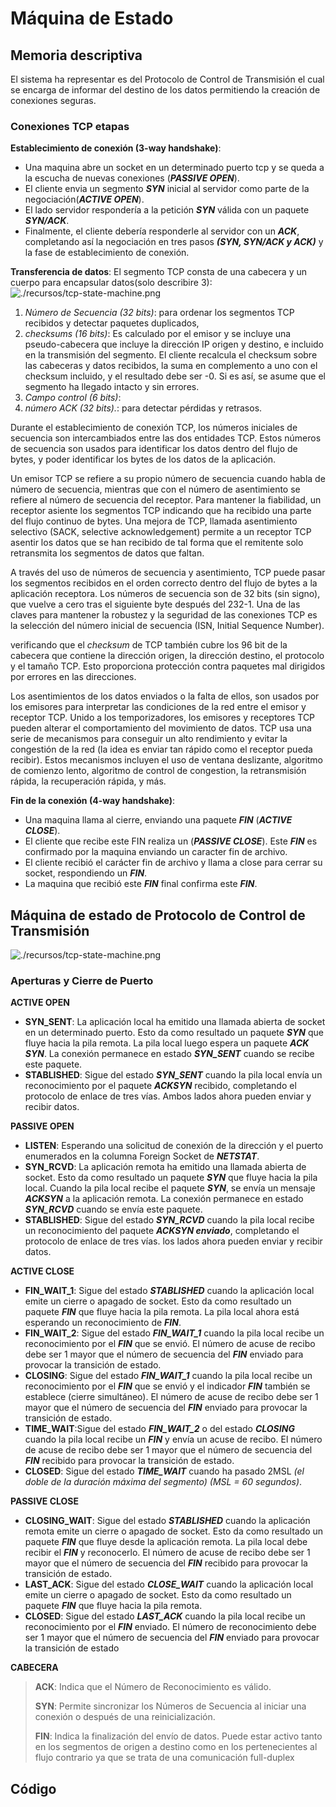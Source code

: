 # Máquina de Estado
## Memoria descriptiva
 El sistema ha representar es del Protocolo de Control de Transmisión el cual se encarga de informar del destino de los datos permitiendo la creación de conexiones seguras.
 
### Conexiones TCP etapas
 __Establecimiento de conexión (3-way handshake)__: 
  - Una maquina abre un socket en un determinado puerto tcp y se queda a la escucha de nuevas conexiones (**_PASSIVE OPEN_**).
  - El cliente envia un segmento **_SYN_** inicial al servidor como parte de la negociación(**_ACTIVE OPEN_**). 
  - El lado servidor respondería a la petición **_SYN_** válida con un paquete **_SYN/ACK_**. 
  - Finalmente, el cliente debería responderle al servidor con un **_ACK_**, completando así la negociación en tres pasos **_(SYN, SYN/ACK y ACK)_** y la fase de establecimiento de conexión.
 
 __Transferencia de datos__:
  El segmento TCP consta de una cabecera y un cuerpo para encapsular datos(solo describire 3):
   ![./recursos/tcp-state-machine.png](https://github.com/Adrian-REH/Adrian-REH-TrabajoPractico-Informatica2_TCP/blob/main/recursos/tcp-state-machine.png)
   
   1. _Número de Secuencia (32 bits)_: para ordenar los segmentos TCP recibidos y detectar paquetes duplicados,
   2. _checksums (16 bits)_: Es calculado por el emisor y se incluye una pseudo-cabecera que incluye la dirección IP origen y
destino, e incluido en la transmisión del segmento. El cliente recalcula el checksum sobre las cabeceras y datos recibidos, la suma en complemento a uno con el checksum incluido, y el resultado debe ser -0. Si es así, se asume que el segmento ha llegado intacto y sin errores.
   3. _Campo control (6 bits)_:
   4. _número ACK (32 bits)._: para detectar pérdidas y retrasos.

Durante el establecimiento de conexión TCP, los números iniciales de secuencia son intercambiados entre las dos entidades TCP. Estos números de secuencia son usados para identificar los datos dentro del flujo de bytes, y poder identificar los bytes de los datos de la aplicación. 


Un emisor TCP se refiere a su propio número de secuencia cuando habla de número de secuencia, 
mientras que con el número de asentimiento se refiere al número de secuencia del receptor. Para mantener la fiabilidad, un receptor asiente los segmentos TCP indicando que ha recibido una parte del flujo continuo de bytes. Una mejora de TCP, llamada asentimiento selectivo (SACK, selective acknowledgement) permite a un receptor TCP asentir los datos que se han recibido de tal forma que el remitente solo retransmita los segmentos de datos que faltan.

A través del uso de números de secuencia y asentimiento, TCP puede pasar los segmentos recibidos en el orden correcto dentro del flujo de bytes a la aplicación receptora. Los números de secuencia son de 32 bits (sin signo), que vuelve a cero tras el siguiente byte después del 232-1. Una de las claves para mantener la robustez y la seguridad de las conexiones TCP es la selección del número inicial de secuencia (ISN, Initial Sequence Number).



verificando que el _checksum_ de TCP también cubre los 96 bit de la cabecera que contiene la dirección origen, la dirección destino, el protocolo y el tamaño TCP. Esto proporciona protección contra paquetes mal dirigidos por errores en las direcciones.



Los asentimientos de los datos enviados o la falta de ellos, son usados por los emisores para interpretar las condiciones de la red entre el emisor y receptor TCP. Unido a los temporizadores, los emisores y receptores TCP pueden alterar el comportamiento del movimiento de datos. TCP usa una serie de mecanismos para conseguir un alto rendimiento y evitar la congestión de la red (la idea es enviar tan rápido como el receptor pueda recibir). Estos mecanismos incluyen el uso de ventana deslizante, algoritmo de comienzo lento, algoritmo de control de congestion, la retransmisión rápida, la recuperación rápida, y más.
 
 __Fin de la conexión (4-way handshake)__: 
  - Una maquina llama al cierre, enviando una paquete **_FIN_** (**_ACTIVE CLOSE_**).
  - El cliente que recibe este FIN realiza un (**_PASSIVE CLOSE_**). Este **_FIN_** es confirmado por la maquina enviando un caracter fin de archivo.
  - El cliente recibió el carácter fin de archivo y llama a close para cerrar su socket, respondiendo un **_FIN_**.
  - La maquina que recibió este **_FIN_** final confirma este **_FIN_**.
 
## Máquina de estado de Protocolo de Control de Transmisión 

 ![./recursos/tcp-state-machine.png](https://github.com/Adrian-REH/Adrian-REH-TrabajoPractico-Informatica2_TCP/blob/main/recursos/tcp-state-machine.png)

### Aperturas y Cierre de Puerto
__ACTIVE OPEN__

- __SYN_SENT__: La aplicación local ha emitido una llamada abierta de socket en un determinado puerto. Esto da como resultado un paquete **_SYN_** que fluye hacia la pila remota.
  La pila local luego espera un paquete **_ACK SYN_**. La conexión permanece en estado **_SYN_SENT_** cuando se recibe este paquete.
- __STABLISHED__: Sigue del estado **_SYN_SENT_** cuando la pila local envía un reconocimiento por el paquete **_ACKSYN_** recibido, completando el protocolo de enlace de tres vías. Ambos lados ahora pueden enviar y recibir datos.

__PASSIVE OPEN__

- __LISTEN__: Esperando una solicitud de conexión de la dirección y el puerto enumerados en la columna Foreign Socket de **_NETSTAT_**.
- __SYN_RCVD__: La aplicación remota ha emitido una llamada abierta de socket. Esto da como resultado un paquete **_SYN_** que fluye hacia la pila local. Cuando la pila local recibe el paquete **_SYN_**, se envía un mensaje **_ACKSYN_** a la aplicación remota. La conexión permanece en estado **_SYN_RCVD_** cuando se envía este paquete.
- __STABLISHED__: Sigue del estado **_SYN_RCVD_** cuando la pila local recibe un reconocimiento del paquete **_ACKSYN enviado_**, completando el protocolo de enlace de tres vías. los lados ahora pueden enviar y recibir datos.

 __ACTIVE CLOSE__

- __FIN_WAIT_1__: Sigue del estado **_STABLISHED_** cuando la aplicación local emite un cierre o apagado de socket. Esto da como resultado un paquete **_FIN_** que fluye hacia la pila remota. La pila local ahora está esperando un reconocimiento de **_FIN_**.
- __FIN_WAIT_2__: Sigue del estado **_FIN_WAIT_1_** cuando la pila local recibe un reconocimiento por el **_FIN_** que se envió. El número de acuse de recibo debe ser 1 mayor que el número de secuencia del **_FIN_** enviado para provocar la transición de estado.
- __CLOSING__: Sigue del estado **_FIN_WAIT_1_** cuando la pila local recibe un reconocimiento por el **_FIN_** que se envió y el indicador **_FIN_** también se establece (cierre simultáneo). El número de acuse de recibo debe ser 1 mayor que el número de secuencia del **_FIN_** enviado para provocar la transición de estado.
- __TIME_WAIT__:Sigue del estado **_FIN_WAIT_2_** o del estado **_CLOSING_** cuando la pila local recibe un **_FIN_** y envía un acuse de recibo. El número de acuse de recibo debe ser 1 mayor que el número de secuencia del **_FIN_** recibido para provocar la transición de estado.
- __CLOSED__: Sigue del estado **_TIME_WAIT_** cuando ha pasado 2MSL _(el doble de la duración máxima del segmento) (MSL = 60 segundos)_.

 __PASSIVE CLOSE__

- __CLOSING_WAIT__: Sigue del estado **_STABLISHED_** cuando la aplicación remota emite un cierre o apagado de socket. Esto da como resultado un paquete **_FIN_** que fluye desde la aplicación remota. La pila local debe recibir el **_FIN_** y reconocerlo. El número de acuse de recibo debe ser 1 mayor que el número de secuencia del **_FIN_** recibido para provocar la transición de estado.
- __LAST_ACK__: Sigue del estado **_CLOSE_WAIT_** cuando la aplicación local emite un cierre o apagado de socket. Esto da como resultado un paquete **_FIN_** que fluye hacia la pila remota.
- __CLOSED__: Sigue del estado **_LAST_ACK_** cuando la pila local recibe un reconocimiento por el **_FIN_** enviado. El número de reconocimiento debe ser 1 mayor que el número de secuencia del **_FIN_** enviado para provocar la transición de estado


__CABECERA__
> __ACK__: Indica que el Número de Reconocimiento es válido.
> 
> __SYN__: Permite sincronizar los Números de Secuencia al iniciar una conexión o
después de una reinicialización.
> 
> __FIN__: Indica la finalización del envío de datos. Puede estar activo tanto en los
segmentos de origen a destino como en los pertenecientes al flujo contrario ya
que se trata de una comunicación full-duplex

## Código
